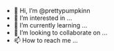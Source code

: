 - 👋 Hi, I’m @prettypumpkinn
- 👀 I’m interested in ...
- 🌱 I’m currently learning ...
- 💞️ I’m looking to collaborate on ...
- 📫 How to reach me ...

<!---
prettypumpkinn/prettypumpkinn is a ✨ special ✨ repository because its `README.md` (this file) appears on your GitHub profile.
You can click the Preview link to take a look at your changes.
--->
